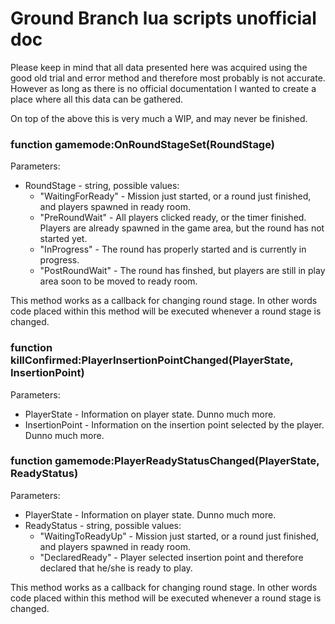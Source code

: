 # Ground Branch lua scripts unofficial doc

Please keep in mind that all data presented here was acquired using the good old trial and
error method and therefore most probably is not accurate. However as long as there is no 
official documentation I wanted to create a place where all this data can be gathered.

On top of the above this is very much a WIP, and may never be finished.

### function gamemode:OnRoundStageSet(RoundStage)

Parameters:

* RoundStage - string, possible values:
    * "WaitingForReady" - Mission just started, or a round just finished, and players spawned in ready room.
    * "PreRoundWait" - All players clicked ready, or the timer finished. Players are already spawned in the game area, but the round has not started yet.
    * "InProgress" - The round has properly started and is currently in progress.
    * "PostRoundWait" - The round has finshed, but players are still in play area soon to be moved to ready room.

This method works as a callback for changing round stage. In other words code placed within this method
will be executed whenever a round stage is changed.

### function killConfirmed:PlayerInsertionPointChanged(PlayerState, InsertionPoint)

Parameters:

* PlayerState - Information on player state. Dunno much more.
* InsertionPoint - Information on the insertion point selected by the player. Dunno much more.

### function gamemode:PlayerReadyStatusChanged(PlayerState, ReadyStatus)

Parameters:

* PlayerState - Information on player state. Dunno much more.
* ReadyStatus - string, possible values:
    * "WaitingToReadyUp" - Mission just started, or a round just finished, and players spawned in ready room.
    * "DeclaredReady" - Player selected insertion point and therefore declared that he/she is ready to play.

This method works as a callback for changing round stage. In other words code placed within this method
will be executed whenever a round stage is changed.